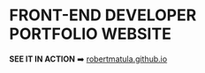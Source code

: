 # FRONT-END DEVELOPER PORTFOLIO WEBSITE

**SEE IT IN ACTION** :arrow_right: [robertmatula.github.io](https://robertmatula.github.io/)

